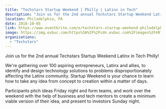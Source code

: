 ```yaml
---
title: "Techstars Startup Weekend | Philly | Latinx in Tech"
description: "Join us for the 2nd annual Techstars Startup Weekend Latinx in Tech Philly!"
location: Philadelphia, PA
date: 2018-10-05
link: https://www.eventbrite.com/e/techstars-startup-weekend-philadelphia-latinx-in-tech-tickets-49821036060#
image: https://img.evbuc.com/https%3A%2F%2Fcdn.evbuc.com%2Fimages%2F49772927%2F1954445013%2F1%2Foriginal.jpg?w=800&auto=compress&rect=0%2C0%2C2160%2C1080&s=cad10c6810b7d69dee2e50f36a70ad86
organizations:
  - "Techstars"
---
```


Join us for the 2nd annual Techstars Startup Weekend Latinx in Tech Philly!

We're gathering over 100 aspiring entrepreneurs, Latinx and allies, to identify and design technology solutions to problems disproportionately affecting the Latinx community. Startup Weekend is your chance to learn how to take any idea from concept to creation within a matter of days.

Participants pitch ideas Friday night and form teams, and work over the weekend with the help of business and tech mentors to create a minimum viable version of their idea, and present to investors Sunday night.
